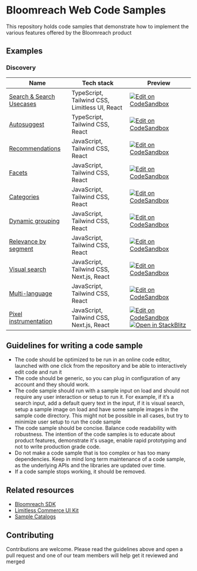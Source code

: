 # Bloomreach Web Code Samples

This repository holds code samples that demonstrate how to implement the various features offered by the Bloomreach product

## Examples

### Discovery

| Name                                                              | Tech stack                                    | Preview                                                                                                                                                                                                                                                                                                                                                 |
|-------------------------------------------------------------------|-----------------------------------------------|---------------------------------------------------------------------------------------------------------------------------------------------------------------------------------------------------------------------------------------------------------------------------------------------------------------------------------------------------------|
| [Search & Search Usecases](./examples/search/README.md)           | TypeScript, Tailwind CSS, Limitless UI, React | [![Edit on CodeSandbox](https://codesandbox.io/static/img/play-codesandbox.svg)](https://codesandbox.io/p/sandbox/github/bloomreach/web-code-samples/tree/main/examples/search)                                                                                                                                                                         |
| [Autosuggest](./examples/autosuggest/README.md)                   | TypeScript, Tailwind CSS, React               | [![Edit on CodeSandbox](https://codesandbox.io/static/img/play-codesandbox.svg)](https://codesandbox.io/p/sandbox/github/bloomreach/web-code-samples/tree/main/examples/autosuggest)                                                                                                                                                                    |
| [Recommendations](./examples/recommendations/README.md)           | JavaScript, Tailwind CSS, React               | [![Edit on CodeSandbox](https://codesandbox.io/static/img/play-codesandbox.svg)](https://codesandbox.io/p/sandbox/github/bloomreach/web-code-samples/tree/main/examples/recommendations)                                                                                                                                                                |
| [Facets](./examples/facets/README.md)                             | JavaScript, Tailwind CSS, React               | [![Edit on CodeSandbox](https://codesandbox.io/static/img/play-codesandbox.svg)](https://codesandbox.io/p/sandbox/github/bloomreach/web-code-samples/tree/main/examples/facets)                                                                                                                                                                         |
| [Categories](./examples/categories/README.md)                     | JavaScript, Tailwind CSS, React               | [![Edit on CodeSandbox](https://codesandbox.io/static/img/play-codesandbox.svg)](https://codesandbox.io/p/sandbox/github/bloomreach/web-code-samples/tree/main/examples/categories)                                                                                                                                                                     |
| [Dynamic grouping](./examples/dynamic-grouping/README.md)         | JavaScript, Tailwind CSS, React               | [![Edit on CodeSandbox](https://codesandbox.io/static/img/play-codesandbox.svg)](https://codesandbox.io/p/sandbox/github/bloomreach/web-code-samples/tree/main/examples/dynamic-grouping)                                                                                                                                                               |
| [Relevance by segment](./examples/relevance-by-segment/README.md) | JavaScript, Tailwind CSS, React               | [![Edit on CodeSandbox](https://codesandbox.io/static/img/play-codesandbox.svg)](https://codesandbox.io/p/sandbox/github/bloomreach/web-code-samples/tree/main/examples/relevance-by-segment)                                                                                                                                                           |
| [Visual search](./examples/visual-search/README.md)               | JavaScript, Tailwind CSS, Next.js, React      | [![Edit on CodeSandbox](https://codesandbox.io/static/img/play-codesandbox.svg)](https://codesandbox.io/p/sandbox/github/bloomreach/web-code-samples/tree/main/examples/visual-search)                                                                                                                                                                  |
| [Multi-language](./examples/multi-language/README.md)             | JavaScript, Tailwind CSS, React               | [![Edit on CodeSandbox](https://codesandbox.io/static/img/play-codesandbox.svg)](https://codesandbox.io/p/sandbox/github/bloomreach/web-code-samples/tree/main/examples/multi-language)                                                                                                                                                                 |
| [Pixel instrumentation](./examples/pixel/README.md)               | JavaScript, Tailwind CSS, Next.js, React      | [![Edit on CodeSandbox](https://codesandbox.io/static/img/play-codesandbox.svg)](https://codesandbox.io/p/sandbox/github/bloomreach/web-code-samples/tree/main/examples/pixel) [![Open in StackBlitz](https://developer.stackblitz.com/img/open_in_stackblitz.svg)](https://stackblitz.com/github/bloomreach/web-code-samples/tree/main/examples/pixel) |

## Guidelines for writing a code sample

- The code should be optimized to be run in an online code editor, launched with one click from the repository and be able to interactively edit code and run it
- The code should be generic, so you can plug in configuration of any account and they should work.
- The code sample should run with a sample input on load and should not require any user interaction or setup to run it. For example, if it’s a search input, add a default query text in the input, if it is visual search, setup a sample image on load and have some sample images in the sample code directory. This might not be possible in all cases, but try to minimize user setup to run the code sample
- The code sample should be concise. Balance code readability with robustness. The intention of the code samples is to educate about product features, demonstrate it's usage, enable rapid prototyping and not to write production grade code.
- Do not make a code sample that is too complex or has too many dependencies. Keep in mind long term maintenance of a code sample, as the underlying APIs and the libraries are updated over time.
- If a code sample stops working, it should be removed.

## Related resources

- [Bloomreach SDK](https://documentation.bloomreach.com/discovery/docs/discovery-sdks)
- [Limitless Commerce UI Kit](https://bloomreach.github.io/limitless-ui-react)
- [Sample Catalogs](https://github.com/bloomreach/sample-catalogs)

## Contributing

Contributions are welcome. Please read the guidelines above and open a pull request and one of our team members will help get it reviewed and merged
